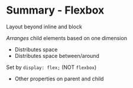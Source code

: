 # Summary - Flexbox

Layout beyond inline and block

_Arranges_ child elements based on one dimension
- Distributes space
- Distributes space between/around

Set by `display: flex;` (NOT `flexbox`)
- Other properties on parent and child
